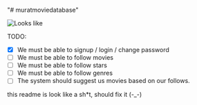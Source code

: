 "# muratmoviedatabase"

![Looks like](https://i.ibb.co/ZmsTk86/mmdb.png)

TODO:
- [x] We must be able to signup / login / change password
- [ ] We must be able to follow movies
- [ ] We must be able to follow stars
- [ ] We must be able to follow genres
- [ ] The system should suggest us movies based on our follows.

this readme is look like a sh*t, should fix it (-_-)